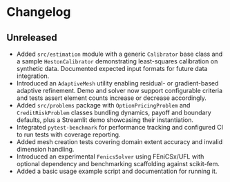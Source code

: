 # Changelog

## Unreleased

- Added `src/estimation` module with a generic `Calibrator` base class and a
  sample `HestonCalibrator` demonstrating least-squares calibration on synthetic
  data. Documented expected input formats for future data integration.
- Introduced an `AdaptiveMesh` utility enabling residual- or gradient-based
  adaptive refinement. Demo and solver now support configurable criteria and
  tests assert element counts increase or decrease accordingly.
- Added `src/problems` package with `OptionPricingProblem` and
  `CreditRiskProblem` classes bundling dynamics, payoff and boundary defaults,
  plus a Streamlit demo showcasing their instantiation.
- Integrated `pytest-benchmark` for performance tracking and configured CI to
  run tests with coverage reporting.
- Added mesh creation tests covering domain extent accuracy and invalid
  dimension handling.
- Introduced an experimental `FenicsSolver` using FEniCSx/UFL with optional
  dependency and benchmarking scaffolding against scikit-fem.
- Added a basic usage example script and documentation for running it.
